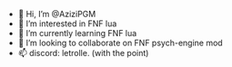 - 👋 Hi, I’m @AziziPGM
- 👀 I’m interested in FNF lua
- 🌱 I’m currently learning FNF lua
- 💞️ I’m looking to collaborate on FNF psych-engine mod
- 📫 discord: letrolle. (with the point)
